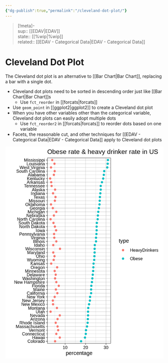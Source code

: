 ```yaml
---
{"dg-publish":true,"permalink":"/cleveland-dot-plot/"}
---
```


> [!meta]-  
sup:: [[EDAV|EDAV]]  
state:: [[%wip|%wip]]  
related:: [[EDAV - Categorical Data|EDAV - Categorical Data]]

# Cleveland Dot Plot

The Cleveland dot plot is an alternative to [[Bar Chart|Bar Chart]], replacing a bar with a single dot.

- Cleveland dot plots need to be sorted in descending order just like [[Bar Chart|Bar Chart]]s
    - Use `fct_reorder` in [[forcats|forcats]]
- Use `geom_point` in [[ggplot2|ggplot2]] to create a Cleveland dot plot
- When you have other variables other than the categorical variable, Cleveland dot plots can easily adopt multiple dots
    - Use `fct_reorder2` in [[forcats|forcats]] to reorder dots based on one variable
- Facets, the reasonable cut, and other techniques for [[EDAV - Categorical Data|EDAV - Categorical Data]] apply to Cleveland dot plots

![|500](https://raw.githubusercontent.com/zcysxy/Figurebed/master/img/20221012213125.png)
